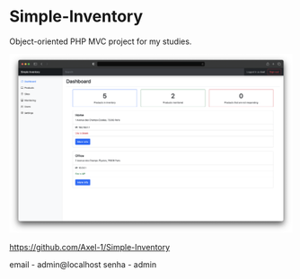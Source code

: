 # Simple-Inventory
Object-oriented PHP MVC project for my studies.

![Simple Inventory Dashboard](https://raw.githubusercontent.com/Axel-1/Simple-Inventory/master/assets/img/dashboard.png)


https://github.com/Axel-1/Simple-Inventory

email - admin@localhost
senha - admin

